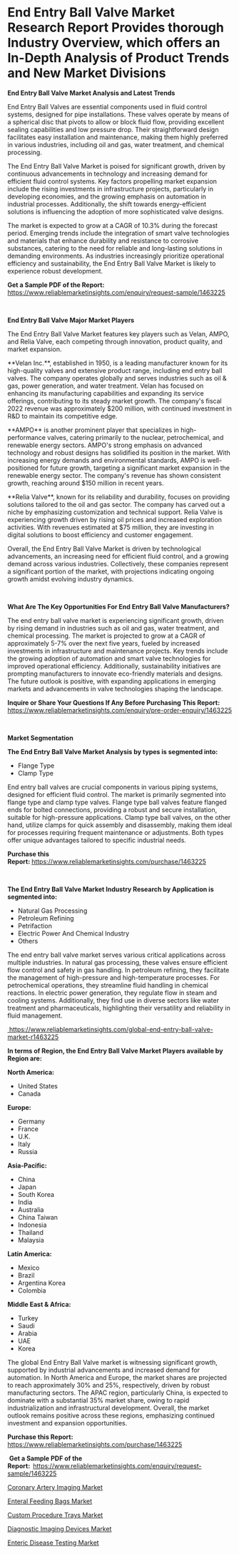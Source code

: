 <p><h1>End Entry Ball Valve Market Research Report Provides thorough Industry Overview, which offers an In-Depth Analysis of Product Trends and New Market Divisions</h1></p><p><strong>End Entry Ball Valve Market Analysis and Latest Trends</strong></p>
<p><p>End Entry Ball Valves are essential components used in fluid control systems, designed for pipe installations. These valves operate by means of a spherical disc that pivots to allow or block fluid flow, providing excellent sealing capabilities and low pressure drop. Their straightforward design facilitates easy installation and maintenance, making them highly preferred in various industries, including oil and gas, water treatment, and chemical processing.</p><p>The End Entry Ball Valve Market is poised for significant growth, driven by continuous advancements in technology and increasing demand for efficient fluid control systems. Key factors propelling market expansion include the rising investments in infrastructure projects, particularly in developing economies, and the growing emphasis on automation in industrial processes. Additionally, the shift towards energy-efficient solutions is influencing the adoption of more sophisticated valve designs.</p><p>The market is expected to grow at a CAGR of 10.3% during the forecast period. Emerging trends include the integration of smart valve technologies and materials that enhance durability and resistance to corrosive substances, catering to the need for reliable and long-lasting solutions in demanding environments. As industries increasingly prioritize operational efficiency and sustainability, the End Entry Ball Valve Market is likely to experience robust development.</p></p>
<p><strong>Get a Sample PDF of the Report:&nbsp;</strong> <a href="https://www.reliablemarketinsights.com/enquiry/request-sample/1463225?utm_campaign=2609&utm_medium=2&utm_source=Github&utm_content=ia&utm_term=09042025&utm_id=end-entry-ball-valve">https://www.reliablemarketinsights.com/enquiry/request-sample/1463225</a></p>
<p>&nbsp;</p>
<p><strong>End Entry Ball Valve Major Market Players</strong></p>
<p><p>The End Entry Ball Valve Market features key players such as Velan, AMPO, and Relia Valve, each competing through innovation, product quality, and market expansion.</p><p>**Velan Inc.**, established in 1950, is a leading manufacturer known for its high-quality valves and extensive product range, including end entry ball valves. The company operates globally and serves industries such as oil & gas, power generation, and water treatment. Velan has focused on enhancing its manufacturing capabilities and expanding its service offerings, contributing to its steady market growth. The company's fiscal 2022 revenue was approximately $200 million, with continued investment in R&D to maintain its competitive edge.</p><p>**AMPO** is another prominent player that specializes in high-performance valves, catering primarily to the nuclear, petrochemical, and renewable energy sectors. AMPO's strong emphasis on advanced technology and robust designs has solidified its position in the market. With increasing energy demands and environmental standards, AMPO is well-positioned for future growth, targeting a significant market expansion in the renewable energy sector. The company's revenue has shown consistent growth, reaching around $150 million in recent years.</p><p>**Relia Valve**, known for its reliability and durability, focuses on providing solutions tailored to the oil and gas sector. The company has carved out a niche by emphasizing customization and technical support. Relia Valve is experiencing growth driven by rising oil prices and increased exploration activities. With revenues estimated at $75 million, they are investing in digital solutions to boost efficiency and customer engagement.</p><p>Overall, the End Entry Ball Valve Market is driven by technological advancements, an increasing need for efficient fluid control, and a growing demand across various industries. Collectively, these companies represent a significant portion of the market, with projections indicating ongoing growth amidst evolving industry dynamics.</p></p>
<p>&nbsp;</p>
<p><strong>What Are The Key Opportunities For End Entry Ball Valve Manufacturers?</strong></p>
<p><p>The end entry ball valve market is experiencing significant growth, driven by rising demand in industries such as oil and gas, water treatment, and chemical processing. The market is projected to grow at a CAGR of approximately 5-7% over the next five years, fueled by increased investments in infrastructure and maintenance projects. Key trends include the growing adoption of automation and smart valve technologies for improved operational efficiency. Additionally, sustainability initiatives are prompting manufacturers to innovate eco-friendly materials and designs. The future outlook is positive, with expanding applications in emerging markets and advancements in valve technologies shaping the landscape.</p></p>
<p><strong>Inquire or Share Your Questions If Any Before Purchasing This Report:</strong> <a href="https://www.reliablemarketinsights.com/enquiry/pre-order-enquiry/1463225?utm_campaign=2609&utm_medium=2&utm_source=Github&utm_content=ia&utm_term=09042025&utm_id=end-entry-ball-valve">https://www.reliablemarketinsights.com/enquiry/pre-order-enquiry/1463225</a></p>
<p>&nbsp;</p>
<p><strong>Market Segmentation</strong></p>
<p><strong>The End Entry Ball Valve Market Analysis by types is segmented into:</strong></p>
<p><ul><li>Flange Type</li><li>Clamp Type</li></ul></p>
<p><p>End entry ball valves are crucial components in various piping systems, designed for efficient fluid control. The market is primarily segmented into flange type and clamp type valves. Flange type ball valves feature flanged ends for bolted connections, providing a robust and secure installation, suitable for high-pressure applications. Clamp type ball valves, on the other hand, utilize clamps for quick assembly and disassembly, making them ideal for processes requiring frequent maintenance or adjustments. Both types offer unique advantages tailored to specific industrial needs.</p></p>
<p><strong>Purchase this Report:&nbsp;</strong><a href="https://www.reliablemarketinsights.com/purchase/1463225?utm_campaign=2609&utm_medium=2&utm_source=Github&utm_content=ia&utm_term=09042025&utm_id=end-entry-ball-valve">https://www.reliablemarketinsights.com/purchase/1463225</a></p>
<p>&nbsp;</p>
<p><strong>The End Entry Ball Valve Market Industry Research by Application is segmented into:</strong></p>
<p><ul><li>Natural Gas Processing</li><li>Petroleum Refining</li><li>Petrifaction</li><li>Electric Power And Chemical Industry</li><li>Others</li></ul></p>
<p><p>The end entry ball valve market serves various critical applications across multiple industries. In natural gas processing, these valves ensure efficient flow control and safety in gas handling. In petroleum refining, they facilitate the management of high-pressure and high-temperature processes. For petrochemical operations, they streamline fluid handling in chemical reactions. In electric power generation, they regulate flow in steam and cooling systems. Additionally, they find use in diverse sectors like water treatment and pharmaceuticals, highlighting their versatility and reliability in fluid management.</p></p>
<p><a href="https://www.reliablemarketinsights.com/global-end-entry-ball-valve-market-r1463225?utm_campaign=2609&utm_medium=2&utm_source=Github&utm_content=ia&utm_term=09042025&utm_id=end-entry-ball-valve">&nbsp;https://www.reliablemarketinsights.com/global-end-entry-ball-valve-market-r1463225</a></p>
<p><strong>In terms of Region, the End Entry Ball Valve Market Players available by Region are:</strong></p>
<p>
    <p> <strong> North America: </strong>
        <ul>
            <li>United States</li>
            <li>Canada</li>
        </ul>
        </p> 
    <p> <strong> Europe: </strong>
        <ul>
            <li>Germany</li>
            <li>France</li>
            <li>U.K.</li>
            <li>Italy</li>
            <li>Russia</li>
        </ul>
        </p> 
    <p> <strong> Asia-Pacific: </strong>
        <ul>
            <li>China</li>
            <li>Japan</li>
            <li>South Korea</li>
            <li>India</li>
            <li>Australia</li>
            <li>China Taiwan</li>
            <li>Indonesia</li>
            <li>Thailand</li>
            <li>Malaysia</li>
        </ul>
        </p> 
    <p> <strong> Latin America: </strong>
        <ul>
            <li>Mexico</li>
            <li>Brazil</li>
            <li>Argentina Korea</li>
            <li>Colombia</li>
        </ul>
        </p> 
    <p> <strong> Middle East & Africa: </strong>
        <ul>
            <li>Turkey</li>
            <li>Saudi</li>
            <li>Arabia</li>
            <li>UAE</li>
            <li>Korea</li>
        </ul>
    </p>
    </p>
<p><p>The global End Entry Ball Valve market is witnessing significant growth, supported by industrial advancements and increased demand for automation. In North America and Europe, the market shares are projected to reach approximately 30% and 25%, respectively, driven by robust manufacturing sectors. The APAC region, particularly China, is expected to dominate with a substantial 35% market share, owing to rapid industrialization and infrastructural development. Overall, the market outlook remains positive across these regions, emphasizing continued investment and expansion opportunities.</p></p>
<p><strong>Purchase this Report: </strong><a href="https://www.reliablemarketinsights.com/purchase/1463225?utm_campaign=2609&utm_medium=2&utm_source=Github&utm_content=ia&utm_term=09042025&utm_id=end-entry-ball-valve">https://www.reliablemarketinsights.com/purchase/1463225</a></p>
<p>&nbsp;<strong>Get a Sample PDF of the Report:&nbsp;&nbsp;</strong><a href="https://www.reliablemarketinsights.com/enquiry/request-sample/1463225?utm_campaign=2609&utm_medium=2&utm_source=Github&utm_content=ia&utm_term=09042025&utm_id=end-entry-ball-valve">https://www.reliablemarketinsights.com/enquiry/request-sample/1463225</a></p>
<p><strong></strong></p>
<p><p><a href="https://www.linkedin.com/pulse/coronary-artery-imaging-market-velocity-61-cagr-trajectory-2025-2032-stoae?utm_campaign=2609&utm_medium=2&utm_source=Github&utm_content=ia&utm_term=09042025&utm_id=end-entry-ball-valve">Coronary Artery Imaging Market</a></p><p><a href="https://www.linkedin.com/pulse/comprehensive-overview-enteral-feeding-bags-market-projected-egfbf?utm_campaign=2609&utm_medium=2&utm_source=Github&utm_content=ia&utm_term=09042025&utm_id=end-entry-ball-valve">Enteral Feeding Bags Market</a></p><p><a href="https://www.linkedin.com/pulse/market-insights-custom-procedure-trays-75-cagr-from-piwje?utm_campaign=2609&utm_medium=2&utm_source=Github&utm_content=ia&utm_term=09042025&utm_id=end-entry-ball-valve">Custom Procedure Trays Market</a></p><p><a href="https://www.linkedin.com/pulse/diagnostic-imaging-devices-industry-sector-new-technologies-qkjde?utm_campaign=2609&utm_medium=2&utm_source=Github&utm_content=ia&utm_term=09042025&utm_id=end-entry-ball-valve">Diagnostic Imaging Devices Market</a></p><p><a href="https://www.linkedin.com/pulse/enteric-disease-testing-market-size-forecast-2025-2032-cunuf?utm_campaign=2609&utm_medium=2&utm_source=Github&utm_content=ia&utm_term=09042025&utm_id=end-entry-ball-valve">Enteric Disease Testing Market</a></p></p>